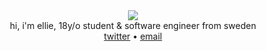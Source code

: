 <div align="center">
   <img src="https://moe-counter.glitch.me/get/@:2lay?theme=rule34"><br>
    <a>hi, i'm ellie, 18y/o student & software engineer from sweden</a>
        <div>
           <a href="https://x.com/twolays">twitter</a> • 
           <a href="mailto:ellie@2lay.net">email</a>
       </div>
</div>
